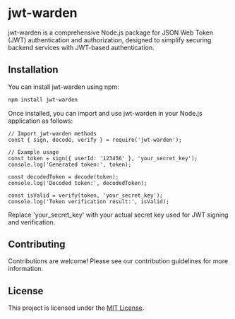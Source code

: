 # jwt-warden

jwt-warden is a comprehensive Node.js package for JSON Web Token (JWT) authentication and authorization, designed to simplify securing backend services with JWT-based authentication.

## Installation

You can install jwt-warden using npm:

```bash
npm install jwt-warden
```

Once installed, you can import and use jwt-warden in your Node.js application as follows:

```
// Import jwt-warden methods
const { sign, decode, verify } = require('jwt-warden');

// Example usage
const token = sign({ userId: '123456' }, 'your_secret_key');
console.log('Generated token:', token);

const decodedToken = decode(token);
console.log('Decoded token:', decodedToken);

const isValid = verify(token, 'your_secret_key');
console.log('Token verification result:', isValid);
```

Replace 'your_secret_key' with your actual secret key used for JWT signing and verification.

## Contributing

Contributions are welcome! Please see our contribution guidelines for more information.

## License

This project is licensed under the [MIT License](/LICENSE).
